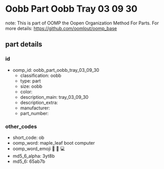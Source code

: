# Oobb Part Oobb Tray 03 09 30  

note: This is part of OOMP the Oopen Organization Method For Parts. For more details: https://github.com/oomlout/oomp_base

##  part details





### id
* oomp_id: oobb_part_oobb_tray_03_09_30
  * classification: oobb
  * type: part
  * size: oobb
  * color: 
  * description_main: tray_03_09_30
  * description_extra: 
  * manufacturer: 
  * part_number: 

### other_codes
* short_code: ob
* oomp_word: maple_leaf boot computer
* oomp_word_emoji :maple_leaf: :boot: :computer:
* md5_6_alpha: 3yt8b
* md5_6: 65ab7b